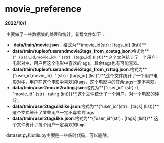 # movie_preference

#### 2022/10/1

​	主要做了一些数据集的处理和统计，新增文件如下：

- ​	**data/train/movie.json**：格式为**{movie_id(str) : [tags_id] (list)}**
- ​    **data/train/tupleofuserandmovie2tags_from_obstag.json**:格式为**{”（user_id,movie_id）“ (str) : [tags_id] (list)}**,这个文件统计了一个用户-电影对中，用户再这个电影中喜欢的tags，其余tags也有可能喜欢。
- ​    **data/train/tupleofuserandmovie2tags_from_rcttag.json**:格式为**{”user_id,movie_id）“ (str) : [tags_id] (list)“}**,这个文件统计了一个用户电影对中，用户在这个电影中喜欢的tags，这个电影中的其余tags一定不喜欢。
- ​    **data/train/user2movie2rating.json**:格式为**{”user_id" (str) : { "movie_id" (str) : rating (int)}}**,这个文件统计了一个用户，对一个电影的评分。
- ​    **data/train/user2tagsdislike.json**:格式为**{”user_id“(str) : [tags] (list)}** 这个文件统计了某些用户一定不喜欢的tags
-    **data/train/user2tagslike.json**:格式为**{”user_id“(str) : [tags] (list)}** 这个文件统计了每个用户一定喜欢的tags



​	dataset.py和utils.py主要是一些临时代码，可以删除。

